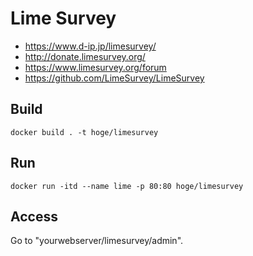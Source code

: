 # Lime Survey
* https://www.d-ip.jp/limesurvey/
* http://donate.limesurvey.org/
* https://www.limesurvey.org/forum
* https://github.com/LimeSurvey/LimeSurvey


## Build
```
docker build . -t hoge/limesurvey
```

## Run

```
docker run -itd --name lime -p 80:80 hoge/limesurvey
```

## Access 

Go to "yourwebserver/limesurvey/admin".
